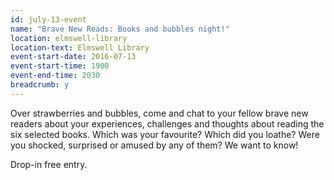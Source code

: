 ```yaml
---
id: july-13-event
name: "Brave New Reads: Books and bubbles night!"
location: elmswell-library
location-text: Elmswell Library
event-start-date: 2016-07-13
event-start-time: 1900
event-end-time: 2030
breadcrumb: y
---
```

Over strawberries and bubbles, come and chat to your fellow brave new readers about your experiences, challenges and thoughts about reading the six selected books. Which was your favourite? Which did you loathe? Were you shocked, surprised or amused by any of them? We want to know!

Drop-in free entry.
